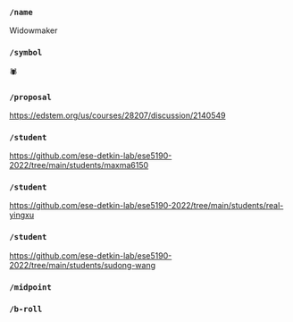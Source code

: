 ### `/name`
Widowmaker
### `/symbol`
🕷️
### `/proposal`
https://edstem.org/us/courses/28207/discussion/2140549
### `/student`
https://github.com/ese-detkin-lab/ese5190-2022/tree/main/students/maxma6150
### `/student`
https://github.com/ese-detkin-lab/ese5190-2022/tree/main/students/real-yingxu
### `/student`
https://github.com/ese-detkin-lab/ese5190-2022/tree/main/students/sudong-wang
### `/midpoint`
### `/b-roll`
